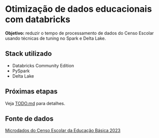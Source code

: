 # Otimização de dados educacionais com databricks  
**Objetivo:** reduzir o tempo de processamento de dados do Censo Escolar usando técnicas de tuning no Spark e Delta Lake.  

## Stack utilizado  
- Databricks Community Edition  
- PySpark  
- Delta Lake  

## Próximas etapas  
Veja [TODO.md](TODO.md) para detalhes.  

## Fonte de dados
[Microdados do Censo Escolar da Educação Básica 2023](https://www.gov.br/inep/pt-br/acesso-a-informacao/dados-abertos/microdados/censo-escolar)
